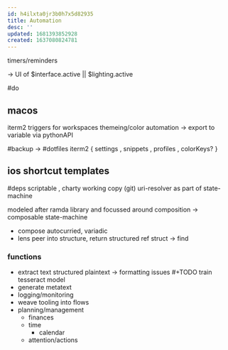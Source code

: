 ```yaml
---
id: h4ilxta0jr3b0h7x5d82935
title: Automation
desc: ''
updated: 1681393852928
created: 1637080824781
---
```


timers/reminders

-> UI of $interface.active || $lighting.active

#do
## macos
iterm2 triggers for workspaces
themeing/color automation
-> export to variable via pythonAPI

#backup -> #dotfiles
iterm2
  { settings
  , snippets
  , profiles
  , colorKeys?
  }

## ios shortcut templates
#deps scriptable
, charty
working copy (git)
uri-resolver as part of state-machine



modeled after ramda library and focussed around composition
  -> composable state-machine
- compose
  autocurried, variadic
- lens
    peer into structure, return structured ref
    struct ->
  find

### functions
- extract text
  structured plaintext
  -> formatting issues
  #+TODO train tesseract model
- generate metatext
- logging/monitoring
- weave tooling into flows
- planning/management
  + finances
  + time
    + calendar
  + attention/actions
